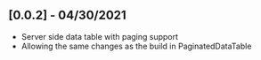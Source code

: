 ## [0.0.2] - 04/30/2021

* Server side data table with paging support
* Allowing the same changes as the build in PaginatedDataTable
